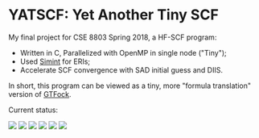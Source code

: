 # YATSCF: Yet Another Tiny SCF

My final project for CSE 8803 Spring 2018, a HF-SCF program:

* Written in C, Parallelized with OpenMP in single node ("Tiny");
* Used [Simint](https://github.com/simint-chem/simint-generator) for ERIs;
* Accelerate SCF convergence with SAD initial guess and DIIS.

In short, this program can be viewed as a tiny, more "formula translation" version of [GTFock](https://github.com/gtfock-chem/gtfock).

Current status:

![](https://img.shields.io/badge/Correct%20results-yes-brightgreen.svg)
![](https://img.shields.io/badge/SAD%20init%20guess-not%20ready-red.svg)
![](https://img.shields.io/badge/DIIS-slow%20conv.-yellow.svg)
![](https://img.shields.io/badge/ERI%20batching-not%20ready-red.svg)
![](https://img.shields.io/badge/OpenMP%20parallelization-not%20ready-red.svg)
![](https://img.shields.io/badge/Fock%20accum.%20opt.-not%20ready-red.svg)